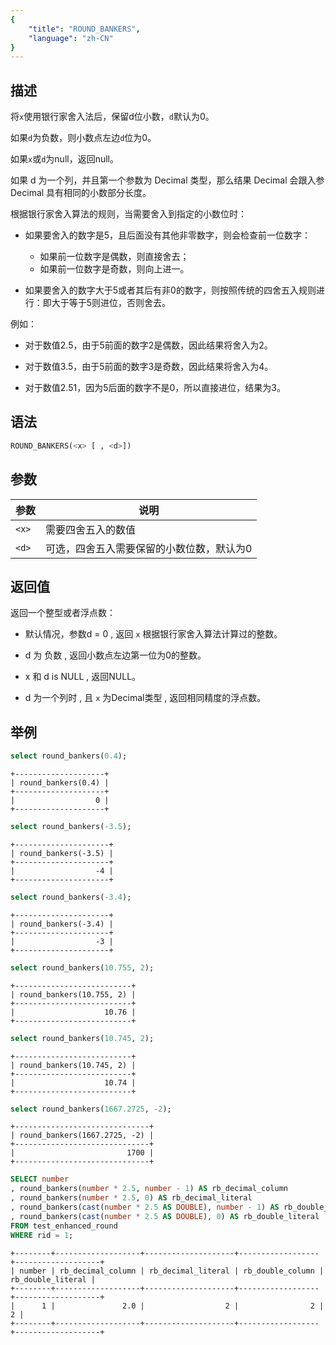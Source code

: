 ```yaml
---
{
    "title": "ROUND_BANKERS",
    "language": "zh-CN"
}
---
```


<!-- 
Licensed to the Apache Software Foundation (ASF) under one
or more contributor license agreements.  See the NOTICE file
distributed with this work for additional information
regarding copyright ownership.  The ASF licenses this file
to you under the Apache License, Version 2.0 (the
"License"); you may not use this file except in compliance
with the License.  You may obtain a copy of the License at
  http://www.apache.org/licenses/LICENSE-2.0
Unless required by applicable law or agreed to in writing,
software distributed under the License is distributed on an
"AS IS" BASIS, WITHOUT WARRANTIES OR CONDITIONS OF ANY
KIND, either express or implied.  See the License for the
specific language governing permissions and limitations
under the License.
-->

## 描述

将`x`使用银行家舍入法后，保留d位小数，`d`默认为0。

如果`d`为负数，则小数点左边`d`位为0。

如果`x`或`d`为null，返回null。

如果 d 为一个列，并且第一个参数为 Decimal 类型，那么结果 Decimal 会跟入参 Decimal 具有相同的小数部分长度。

根据银行家舍入算法的规则，当需要舍入到指定的小数位时：

- 如果要舍入的数字是5，且后面没有其他非零数字，则会检查前一位数字：
   - 如果前一位数字是偶数，则直接舍去；
   - 如果前一位数字是奇数，则向上进一。

- 如果要舍入的数字大于5或者其后有非0的数字，则按照传统的四舍五入规则进行：即大于等于5则进位，否则舍去。

例如：

- 对于数值2.5，由于5前面的数字2是偶数，因此结果将舍入为2。

- 对于数值3.5，由于5前面的数字3是奇数，因此结果将舍入为4。

- 对于数值2.51，因为5后面的数字不是0，所以直接进位，结果为3。

## 语法

```sql
ROUND_BANKERS(<x> [ , <d>])
```

## 参数

| 参数 | 说明 |
| -- | -- |
| `<x>` | 需要四舍五入的数值 |
| `<d>` | 可选，四舍五入需要保留的小数位数，默认为0 |

## 返回值

返回一个整型或者浮点数：

- 默认情况，参数d = 0 , 返回 `x` 根据银行家舍入算法计算过的整数。

- d 为 负数 , 返回小数点左边第一位为0的整数。

- x 和 d is NULL , 返回NULL。

- d 为一个列时 , 且 `x` 为Decimal类型 , 返回相同精度的浮点数。

## 举例

```sql
select round_bankers(0.4);
```

```text
+--------------------+
| round_bankers(0.4) |
+--------------------+
|                  0 |
+--------------------+
```

```sql
select round_bankers(-3.5);
```

```text
+---------------------+
| round_bankers(-3.5) |
+---------------------+
|                  -4 |
+---------------------+
```

```sql
select round_bankers(-3.4);
```

```text
+---------------------+
| round_bankers(-3.4) |
+---------------------+
|                  -3 |
+---------------------+
```

```sql
select round_bankers(10.755, 2);
```

```text
+--------------------------+
| round_bankers(10.755, 2) |
+--------------------------+
|                    10.76 |
+--------------------------+
```

```sql
select round_bankers(10.745, 2);
```

```text
+--------------------------+
| round_bankers(10.745, 2) |
+--------------------------+
|                    10.74 |
+--------------------------+
```

```sql
select round_bankers(1667.2725, -2);
```

```text
+------------------------------+
| round_bankers(1667.2725, -2) |
+------------------------------+
|                         1700 |
+------------------------------+
```

```sql
SELECT number
, round_bankers(number * 2.5, number - 1) AS rb_decimal_column
, round_bankers(number * 2.5, 0) AS rb_decimal_literal
, round_bankers(cast(number * 2.5 AS DOUBLE), number - 1) AS rb_double_column
, round_bankers(cast(number * 2.5 AS DOUBLE), 0) AS rb_double_literal
FROM test_enhanced_round
WHERE rid = 1;
```

```text
+--------+-------------------+--------------------+------------------+-------------------+
| number | rb_decimal_column | rb_decimal_literal | rb_double_column | rb_double_literal |
+--------+-------------------+--------------------+------------------+-------------------+
|      1 |               2.0 |                  2 |                2 |                 2 |
+--------+-------------------+--------------------+------------------+-------------------+
```
